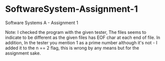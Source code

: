 # SoftwareSystem-Assignment-1
Software Systems A - Assignment 1

Note:
I checked the program with the given tester,
The files seems to indicate to be different as the given files has EOF char at each end of file.
In addition, In the tester you mention 1 as a prime number although it's not - I added it to the n == 2 flag, this is wrong by any means but for the assignment sake.

